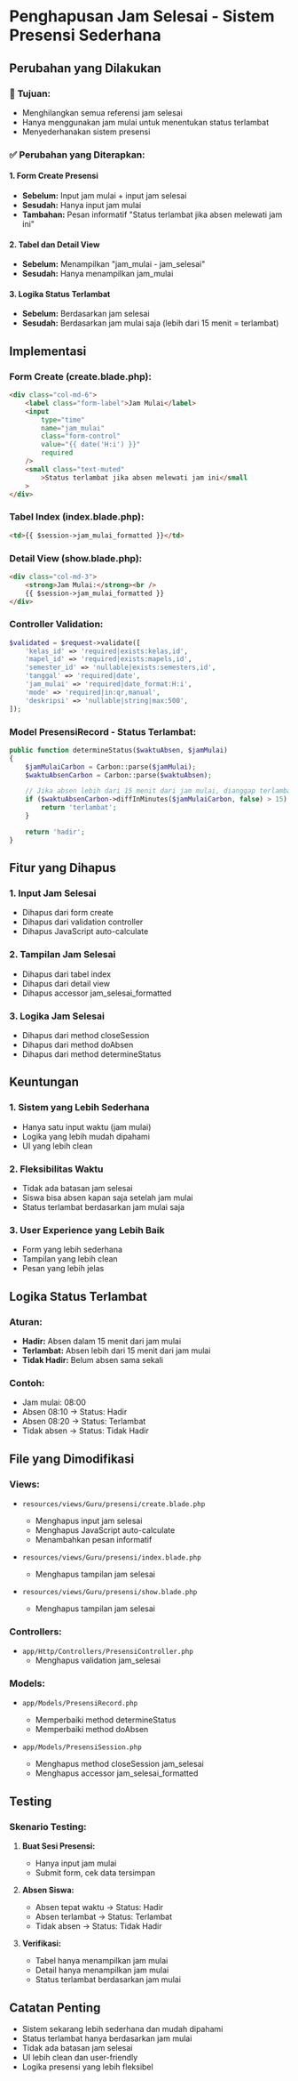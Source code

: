 # Penghapusan Jam Selesai - Sistem Presensi Sederhana

## Perubahan yang Dilakukan

### 🎯 **Tujuan:**

-   Menghilangkan semua referensi jam selesai
-   Hanya menggunakan jam mulai untuk menentukan status terlambat
-   Menyederhanakan sistem presensi

### ✅ **Perubahan yang Diterapkan:**

#### 1. **Form Create Presensi**

-   **Sebelum:** Input jam mulai + input jam selesai
-   **Sesudah:** Hanya input jam mulai
-   **Tambahan:** Pesan informatif "Status terlambat jika absen melewati jam ini"

#### 2. **Tabel dan Detail View**

-   **Sebelum:** Menampilkan "jam_mulai - jam_selesai"
-   **Sesudah:** Hanya menampilkan jam_mulai

#### 3. **Logika Status Terlambat**

-   **Sebelum:** Berdasarkan jam selesai
-   **Sesudah:** Berdasarkan jam mulai saja (lebih dari 15 menit = terlambat)

## Implementasi

### **Form Create (create.blade.php):**

```html
<div class="col-md-6">
    <label class="form-label">Jam Mulai</label>
    <input
        type="time"
        name="jam_mulai"
        class="form-control"
        value="{{ date('H:i') }}"
        required
    />
    <small class="text-muted"
        >Status terlambat jika absen melewati jam ini</small
    >
</div>
```

### **Tabel Index (index.blade.php):**

```html
<td>{{ $session->jam_mulai_formatted }}</td>
```

### **Detail View (show.blade.php):**

```html
<div class="col-md-3">
    <strong>Jam Mulai:</strong><br />
    {{ $session->jam_mulai_formatted }}
</div>
```

### **Controller Validation:**

```php
$validated = $request->validate([
    'kelas_id' => 'required|exists:kelas,id',
    'mapel_id' => 'required|exists:mapels,id',
    'semester_id' => 'nullable|exists:semesters,id',
    'tanggal' => 'required|date',
    'jam_mulai' => 'required|date_format:H:i',
    'mode' => 'required|in:qr,manual',
    'deskripsi' => 'nullable|string|max:500',
]);
```

### **Model PresensiRecord - Status Terlambat:**

```php
public function determineStatus($waktuAbsen, $jamMulai)
{
    $jamMulaiCarbon = Carbon::parse($jamMulai);
    $waktuAbsenCarbon = Carbon::parse($waktuAbsen);

    // Jika absen lebih dari 15 menit dari jam mulai, dianggap terlambat
    if ($waktuAbsenCarbon->diffInMinutes($jamMulaiCarbon, false) > 15) {
        return 'terlambat';
    }

    return 'hadir';
}
```

## Fitur yang Dihapus

### 1. **Input Jam Selesai**

-   Dihapus dari form create
-   Dihapus dari validation controller
-   Dihapus JavaScript auto-calculate

### 2. **Tampilan Jam Selesai**

-   Dihapus dari tabel index
-   Dihapus dari detail view
-   Dihapus accessor jam_selesai_formatted

### 3. **Logika Jam Selesai**

-   Dihapus dari method closeSession
-   Dihapus dari method doAbsen
-   Dihapus dari method determineStatus

## Keuntungan

### 1. **Sistem yang Lebih Sederhana**

-   Hanya satu input waktu (jam mulai)
-   Logika yang lebih mudah dipahami
-   UI yang lebih clean

### 2. **Fleksibilitas Waktu**

-   Tidak ada batasan jam selesai
-   Siswa bisa absen kapan saja setelah jam mulai
-   Status terlambat berdasarkan jam mulai saja

### 3. **User Experience yang Lebih Baik**

-   Form yang lebih sederhana
-   Tampilan yang lebih clean
-   Pesan yang lebih jelas

## Logika Status Terlambat

### **Aturan:**

-   **Hadir:** Absen dalam 15 menit dari jam mulai
-   **Terlambat:** Absen lebih dari 15 menit dari jam mulai
-   **Tidak Hadir:** Belum absen sama sekali

### **Contoh:**

-   Jam mulai: 08:00
-   Absen 08:10 → Status: Hadir
-   Absen 08:20 → Status: Terlambat
-   Tidak absen → Status: Tidak Hadir

## File yang Dimodifikasi

### **Views:**

-   `resources/views/Guru/presensi/create.blade.php`

    -   Menghapus input jam selesai
    -   Menghapus JavaScript auto-calculate
    -   Menambahkan pesan informatif

-   `resources/views/Guru/presensi/index.blade.php`

    -   Menghapus tampilan jam selesai

-   `resources/views/Guru/presensi/show.blade.php`
    -   Menghapus tampilan jam selesai

### **Controllers:**

-   `app/Http/Controllers/PresensiController.php`
    -   Menghapus validation jam_selesai

### **Models:**

-   `app/Models/PresensiRecord.php`

    -   Memperbaiki method determineStatus
    -   Memperbaiki method doAbsen

-   `app/Models/PresensiSession.php`
    -   Menghapus method closeSession jam_selesai
    -   Menghapus accessor jam_selesai_formatted

## Testing

### **Skenario Testing:**

1. **Buat Sesi Presensi:**

    - Hanya input jam mulai
    - Submit form, cek data tersimpan

2. **Absen Siswa:**

    - Absen tepat waktu → Status: Hadir
    - Absen terlambat → Status: Terlambat
    - Tidak absen → Status: Tidak Hadir

3. **Verifikasi:**
    - Tabel hanya menampilkan jam mulai
    - Detail hanya menampilkan jam mulai
    - Status terlambat berdasarkan jam mulai

## Catatan Penting

-   Sistem sekarang lebih sederhana dan mudah dipahami
-   Status terlambat hanya berdasarkan jam mulai
-   Tidak ada batasan jam selesai
-   UI lebih clean dan user-friendly
-   Logika presensi yang lebih fleksibel
